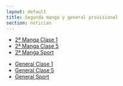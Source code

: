 ```yaml
---
layout: default
title: Segunda manga y general provisional
section: noticias
---
```


<ul>
        <li><a href="clasificaciones/Manga2clase1.html">2ª Manga Clase 1</a></li>
        <li><a href="clasificaciones/Manga2-Clase5.html">2ª Manga Clase 5</a></li>
        <li><a href="clasificaciones/Manga2clasesport.html">2ª Manga Sport</a></li>
</ul>
<ul>
        <li><a href="clasificaciones/General-clase1.html">General Clase 1</a></li>
        <li><a href="clasificaciones/General-Clase5.html">General Clase 5</a></li>
        <li><a href="clasificaciones/General-Clasesport.html">General Sport</a></li>
</ul>

